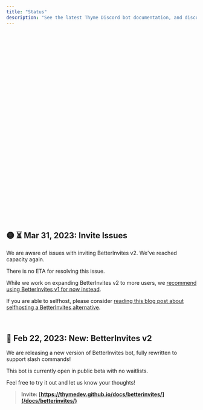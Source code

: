 ```yaml
---
title: "Status"
description: "See the latest Thyme Discord bot documentation, and discover/add new Thyme bots and services. Check Thyme bot status, uptime, and downtime notifications."
---
```


<div style="min-height:31rem">
<Status-BotCount />
</div>

## 🟡 ⏳ Mar 31, 2023: **Invite Issues**

We are aware of issues with inviting BetterInvites v2. We've reached capacity again.

There is no ETA for resolving this issue.

While we work on expanding BetterInvites v2 to more users, we [recommend using BetterInvites v1 for now instead](https://thymedev.github.io/invite/betterinvites/v1).

If you are able to selfhost, please consider [reading this blog post about selfhosting a BetterInvites alternative](https://coffeebank.github.io/blog/posts/betterinvites).

<br />

## 📣 Feb 22, 2023: **New: BetterInvites v2**

We are releasing a new version of BetterInvites bot, fully rewritten to support slash commands!

This bot is currently open in public beta with no waitlists.

Feel free to try it out and let us know your thoughts!

> **Invite: [https://thymedev.github.io/docs/betterinvites/](/docs/betterinvites/)**

<br />
